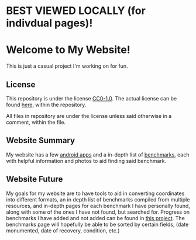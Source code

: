 # BEST VIEWED LOCALLY (for indivdual pages)!
# Welcome to My Website!

This is just a casual project I'm working on for fun.

## License

This repository is under the license [CC0-1.0](https://creativecommons.org/publicdomain/zero/1.0/).
The actual license can be found [here](https://github.com/BubbaJuice/bubbajuice.github.io/blob/main/LICENSE.md), within the repository.

All files in repository are under the license unless said otherwise in a comment, within the file.

## Website Summary

My website has a few [android apps](https://bubbajuice.github.io/apps) and a in-depth list of [benchmarks](https://bubbajuice.github.io/benchmarks), each with helpful information and photos to aid finding said benchmark.

## Website Future

My goals for my website are to have tools to aid in converting coordinates into different formats, an in depth list of benchmarks compiled from multiple resources, and in-depth pages for each benchmark I have personally found, along with some of the ones I have not found, but searched for. Progress on benchmarks I have added and not added can be found in [this project](https://github.com/users/BubbaJuice/projects/1/views/1). The benchmarks page will hopefully be able to be sorted by certain fields, (date monumented, date of recovery, condition, etc.)
